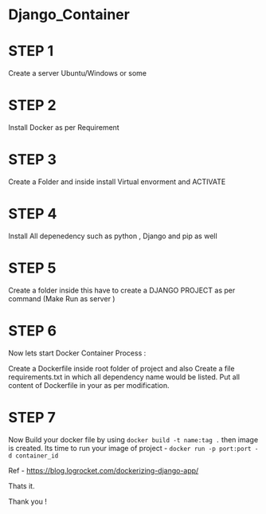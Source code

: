 # Django_Container

# STEP 1

Create a server Ubuntu/Windows or some

# STEP 2

Install Docker as per Requirement 

# STEP 3

Create a Folder and inside install Virtual envorment and ACTIVATE

# STEP 4

Install All depenedency such as python , Django and pip as well

# STEP 5

Create a folder inside this have to create a DJANGO PROJECT as per command (Make Run as server )

# STEP 6

Now lets start Docker Container Process :

Create a Dockerfile inside root folder of project and also Create a file requirements.txt in which all dependency name would be listed.
Put all content of Dockerfile in your as per modification.

# STEP 7 

Now Build your docker file by using `docker build -t name:tag .` then image is created.
Its time to run your image of project -
`docker run -p port:port -d container_id`



Ref - https://blog.logrocket.com/dockerizing-django-app/

Thats it.

Thank you !

